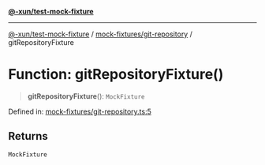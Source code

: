 [**@-xun/test-mock-fixture**](../../../README.md)

***

[@-xun/test-mock-fixture](../../../README.md) / [mock-fixtures/git-repository](../README.md) / gitRepositoryFixture

# Function: gitRepositoryFixture()

> **gitRepositoryFixture**(): `MockFixture`

Defined in: [mock-fixtures/git-repository.ts:5](https://github.com/Xunnamius/test-utils/blob/fb7ffeb540b6329cd58507a70130e011f552c63c/packages/test-mock-fixture/src/mock-fixtures/git-repository.ts#L5)

## Returns

`MockFixture`
